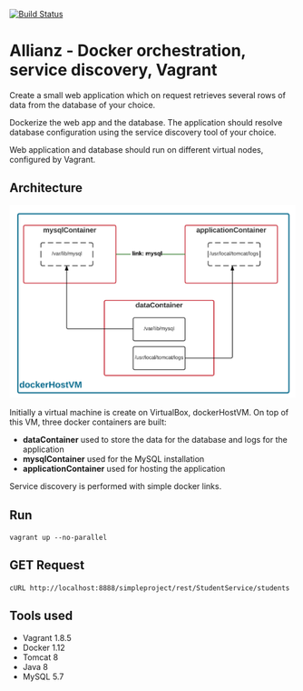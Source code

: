 [![Build Status](https://travis-ci.org/sbakiu/Allianz.svg?branch=development)](https://travis-ci.org/sbakiu/Allianz)
# Allianz - Docker orchestration, service discovery, Vagrant

Create a small web application which on request retrieves several rows of data from the database of your choice.
 
Dockerize the web app and  the database. The application should resolve database configuration using the service discovery tool of your choice.
 
Web application and database should run on different virtual nodes, configured by Vagrant.

## Architecture
![Architecture of the tool](architecture/Architecture.jpg?raw=true "Architecture of the developed tool")

Initially a virtual machine is create on VirtualBox, dockerHostVM. On top of this VM, three docker containers are built:
* __dataContainer__ used to store the data for the database and logs for the application
* __mysqlContainer__ used for the MySQL installation
* __applicationContainer__ used for hosting the application

Service discovery is performed with simple docker links.

## Run
```vagrant up --no-parallel```

## GET Request
```cURL http://localhost:8888/simpleproject/rest/StudentService/students```

## Tools used
* Vagrant 1.8.5
* Docker 1.12
* Tomcat 8
* Java 8
* MySQL 5.7



